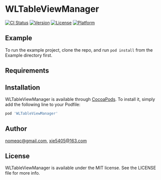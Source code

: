 # WLTableViewManager

[![CI Status](http://img.shields.io/travis/nomeqc@gmail.com/WLTableViewManager.svg?style=flat)](https://travis-ci.org/nomeqc@gmail.com/WLTableViewManager)
[![Version](https://img.shields.io/cocoapods/v/WLTableViewManager.svg?style=flat)](http://cocoapods.org/pods/WLTableViewManager)
[![License](https://img.shields.io/cocoapods/l/WLTableViewManager.svg?style=flat)](http://cocoapods.org/pods/WLTableViewManager)
[![Platform](https://img.shields.io/cocoapods/p/WLTableViewManager.svg?style=flat)](http://cocoapods.org/pods/WLTableViewManager)

## Example

To run the example project, clone the repo, and run `pod install` from the Example directory first.

## Requirements

## Installation

WLTableViewManager is available through [CocoaPods](http://cocoapods.org). To install
it, simply add the following line to your Podfile:

```ruby
pod 'WLTableViewManager'
```

## Author

nomeqc@gmail.com, xie5405@163.com

## License

WLTableViewManager is available under the MIT license. See the LICENSE file for more info.
